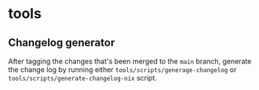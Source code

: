 # tools

## Changelog generator
After tagging the changes that's been merged to the `main` branch, generate the 
change log by running either `tools/scripts/generage-changelog` or 
`tools/scripts/generate-changelog-nix` script.
